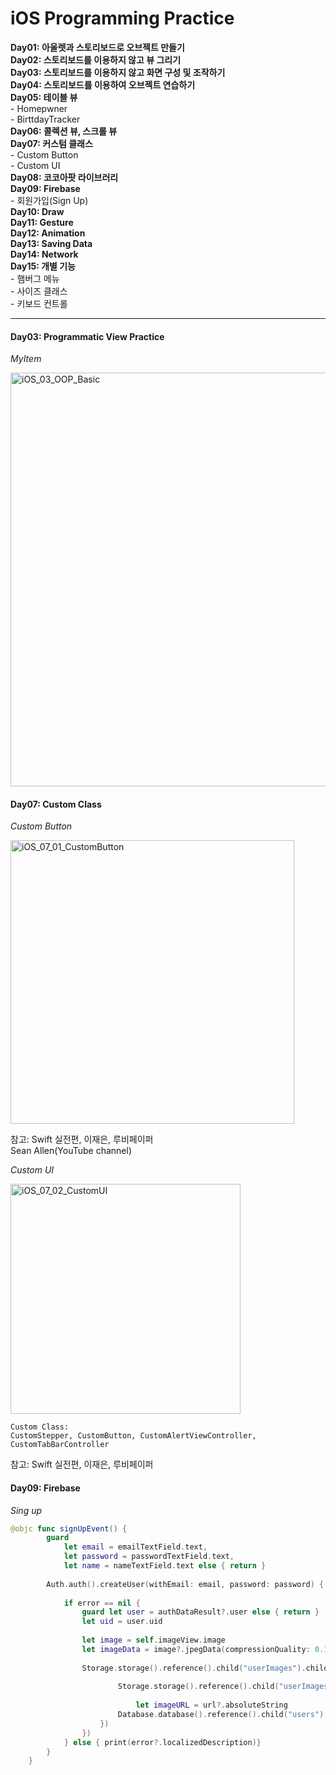 # iOS Programming Practice  


**Day01: 아울렛과 스토리보드로 오브젝트 만들기**  
**Day02: 스토리보드를 이용하지 않고 뷰 그리기**  
**Day03: 스토리보드를 이용하지 않고 화면 구성 및 조작하기**   
**Day04: 스토리보드를 이용하여 오브젝트 연습하기**  
**Day05: 테이블 뷰**  
	- Homepwner   
	- BirttdayTracker	  
**Day06: 콜렉션 뷰, 스크롤 뷰   
 Day07: 커스텀 클래스**  
	- Custom Button  
	- Custom UI  
**Day08: 코코아팟 라이브러리**  
**Day09: Firebase**  
	- 회원가입(Sign Up)  
**Day10: Draw**  
**Day11: Gesture**  
**Day12: Animation**  
**Day13: Saving Data**  
**Day14: Network**   
**Day15: 개별 기능**  
	- 햄버그 메뉴   
	- 사이즈 클래스   
	- 키보드 컨트롤   

 

--- 




  
#### Day03: Programmatic View Practice   

_MyItem_

<img width="662" alt="iOS_03_OOP_Basic" src="https://user-images.githubusercontent.com/47228549/57127261-c821f200-6dca-11e9-8dcc-490a46ce47bb.png">



#### Day07: Custom Class 

_Custom Button_


<img width="454" alt="iOS_07_01_CustomButton" src="https://user-images.githubusercontent.com/47228549/57120497-d5c87f00-6dac-11e9-8d6f-8facc2af5170.png">


참고: Swift 실전편, 이재은, 루비페이퍼  
Sean Allen(YouTube channel)


_Custom UI_

<img width="368" alt="iOS_07_02_CustomUI" src="https://user-images.githubusercontent.com/47228549/57126549-44670600-6dc8-11e9-8bb8-b3c671f4c021.png">  

	Custom Class: 
	CustomStepper, CustomButton, CustomAlertViewController, CustomTabBarController  
참고: Swift 실전편, 이재은, 루비페이퍼  


#### Day09: Firebase 
_Sing up_

```swift
@objc func signUpEvent() {
        guard
            let email = emailTextField.text,
            let password = passwordTextField.text,
            let name = nameTextField.text else { return }
        
        Auth.auth().createUser(withEmail: email, password: password) { (authDataResult, error) in
            
            if error == nil {
                guard let user = authDataResult?.user else { return }
                let uid = user.uid
                
                let image = self.imageView.image
                let imageData = image?.jpegData(compressionQuality: 0.1)
                
                Storage.storage().reference().child("userImages").child(uid).putData(imageData!, metadata: nil, completion: { (storageMetaData, error) in
                    
                        Storage.storage().reference().child("userImages").child(uid).downloadURL(completion: { (url, error) in
                            
                            let imageURL = url?.absoluteString
                        Database.database().reference().child("users").child(uid).setValue(["userName": name, "profileImageURL": imageURL])
                    })
                })
            } else { print(error?.localizedDescription)}
        }
    }
```